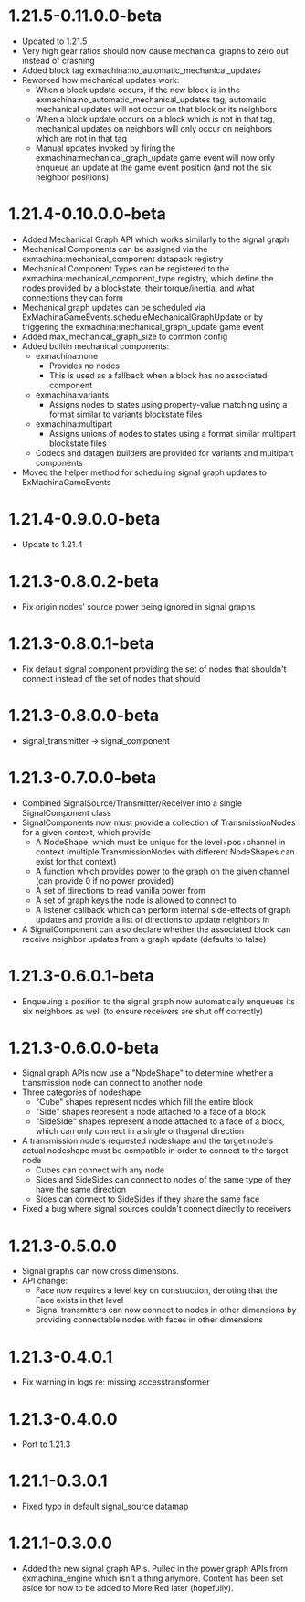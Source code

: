 # 1.21.5-0.11.0.0-beta
* Updated to 1.21.5
* Very high gear ratios should now cause mechanical graphs to zero out instead of crashing
* Added block tag exmachina:no_automatic_mechanical_updates
* Reworked how mechanical updates work:
  * When a block update occurs, if the new block is in the exmachina:no_automatic_mechanical_updates tag, automatic mechanical updates will not occur on that block or its neighbors
  * When a block update occurs on a block which is not in that tag, mechanical updates on neighbors will only occur on neighbors which are not in that tag
  * Manual updates invoked by firing the exmachina:mechanical_graph_update game event will now only enqueue an update at the game event position (and not the six neighbor positions)

# 1.21.4-0.10.0.0-beta
* Added Mechanical Graph API which works similarly to the signal graph
* Mechanical Components can be assigned via the exmachina:mechanical_component datapack registry
* Mechanical Component Types can be registered to the exmachina:mechanical_component_type registry, which define the nodes provided by a blockstate, their torque/inertia, and what connections they can form
* Mechanical graph updates can be scheduled via ExMachinaGameEvents.scheduleMechanicalGraphUpdate or by triggering the exmachina:mechanical_graph_update game event
* Added max_mechanical_graph_size to common config
* Added builtin mechanical components:
  * exmachina:none
    * Provides no nodes
    * This is used as a fallback when a block has no associated component
  * exmachina:variants
    * Assigns nodes to states using property-value matching using a format similar to variants blockstate files
  * exmachina:multipart
    * Assigns unions of nodes to states using a format similar multipart blockstate files
  * Codecs and datagen builders are provided for variants and multipart components
* Moved the helper method for scheduling signal graph updates to ExMachinaGameEvents

# 1.21.4-0.9.0.0-beta
* Update to 1.21.4

# 1.21.3-0.8.0.2-beta
* Fix origin nodes' source power being ignored in signal graphs

# 1.21.3-0.8.0.1-beta
* Fix default signal component providing the set of nodes that shouldn't connect instead of the set of nodes that should

# 1.21.3-0.8.0.0-beta
* signal_transmitter -> signal_component

# 1.21.3-0.7.0.0-beta
* Combined SignalSource/Transmitter/Receiver into a single SignalComponent class
* SignalComponents now must provide a collection of TransmissionNodes for a given context, which provide
  * A NodeShape, which must be unique for the level+pos+channel in context (multiple TransmissionNodes with different NodeShapes can exist for that context)
  * A function which provides power to the graph on the given channel (can provide 0 if no power provided)
  * A set of directions to read vanilla power from
  * A set of graph keys the node is allowed to connect to
  * A listener callback which can perform internal side-effects of graph updates and provide a list of directions to update neighbors in
* A SignalComponent can also declare whether the associated block can receive neighbor updates from a graph update (defaults to false)

# 1.21.3-0.6.0.1-beta
* Enqueuing a position to the signal graph now automatically enqueues its six neighbors as well (to ensure receivers are shut off correctly)

# 1.21.3-0.6.0.0-beta
* Signal graph APIs now use a "NodeShape" to determine whether a transmission node can connect to another node
* Three categories of nodeshape:
	* "Cube" shapes represent nodes which fill the entire block
	* "Side" shapes represent a node attached to a face of a block
	* "SideSide" shapes represent a node attached to a face of a block, which can only connect in a single orthagonal direction
* A transmission node's requested nodeshape and the target node's actual nodeshape must be compatible in order to connect to the target node
	* Cubes can connect with any node
	* Sides and SideSides can connect to nodes of the same type of they have the same direction
	* Sides can connect to SideSides if they share the same face
* Fixed a bug where signal sources couldn't connect directly to receivers

# 1.21.3-0.5.0.0
* Signal graphs can now cross dimensions.
* API change:
  * Face now requires a level key on construction, denoting that the Face exists in that level
  * Signal transmitters can now connect to nodes in other dimensions by providing connectable nodes with faces in other dimensions

# 1.21.3-0.4.0.1
* Fix warning in logs re: missing accesstransformer

# 1.21.3-0.4.0.0
* Port to 1.21.3

# 1.21.1-0.3.0.1
* Fixed typo in default signal_source datamap

# 1.21.1-0.3.0.0
* Added the new signal graph APIs. Pulled in the power graph APIs from exmachina_engine which isn't a thing anymore. Content has been set aside for now to be added to More Red later (hopefully).
